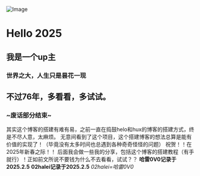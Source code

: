 ![Image](https://github.com/user-attachments/assets/ad05f22e-cf0f-4e9f-af84-89534743e8cd)

# Hello 2025
## 我是一个up主
### 世界之大，人生只是昙花一现
## 不过76年，多看看，多试试。
### ~废话部分结束~
其实这个博客的搭建有难有易，之前一直在捣鼓helo和hux的博客的搭建方式，终是不尽人意，太麻烦。
无意间看到了这个项目，这个搭建博客的想法总算是能有价值的实现了！（毕竟没有太多时间也总遇到各种奇奇怪怪的问题）
祝贺！！在2025年新春之际！！
后面我会做一些我的分享，包括这个博客的搭建教程（有手就行）！正如前文所说不要钱为什么不去看看，试试？？
 **哈雷0V0记录于2025.2.5**
**02halei记录于2025.2.5**
     _02halei=哈雷0V0_
